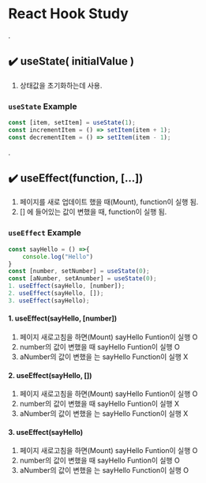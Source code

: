 # React Hook Study


\.
## ✔️ useState( initialValue )
1. 상태값을 초기화하는데 사용.
### `useState` Example
~~~javascript
const [item, setItem] = useState(1);
const incrementItem = () => setItem(item + 1);
const decrementItem = () => setItem(item - 1);
~~~
\.
## ✔️ useEffect(function, [...]) 
1. 페이지를 새로 업데이트 했을 때(Mount), function이 실행 됨.
2. [] 에 들어있는 값이 변했을 때, function이 실행 됨.

### `useEffect` Example

~~~javascript
const sayHello = () =>{
    console.log("Hello")
}
const [number, setNumber] = useState(0);
const [aNumber, setAnumber] = useState(0);
1. useEffect(sayHello, [number]);
2. useEffect(sayHello, []);
3. useEffect(sayHello);
~~~

#### 1. useEffect(sayHello, [number])
1. 페이지 새로고침을 하면(Mount) sayHello Funtion이 실행 O
2. number의 값이 변했을 때 sayHello Funtion이 실행 O
3. aNumber의 값이 변했을 는 sayHello Function이 실행 X 

#### 2. useEffect(sayHello, [])
1. 페이지 새로고침을 하면(Mount) sayHello Funtion이 실행 O
2. number의 값이 변했을 때 sayHello Funtion이 실행 X
3. aNumber의 값이 변했을 는 sayHello Function이 실행 X 

#### 3. useEffect(sayHello)
1. 페이지 새로고침을 하면(Mount) sayHello Funtion이 실행 O
2. number의 값이 변했을 때 sayHello Funtion이 실행 O
3. aNumber의 값이 변했을 는 sayHello Function이 실행 O